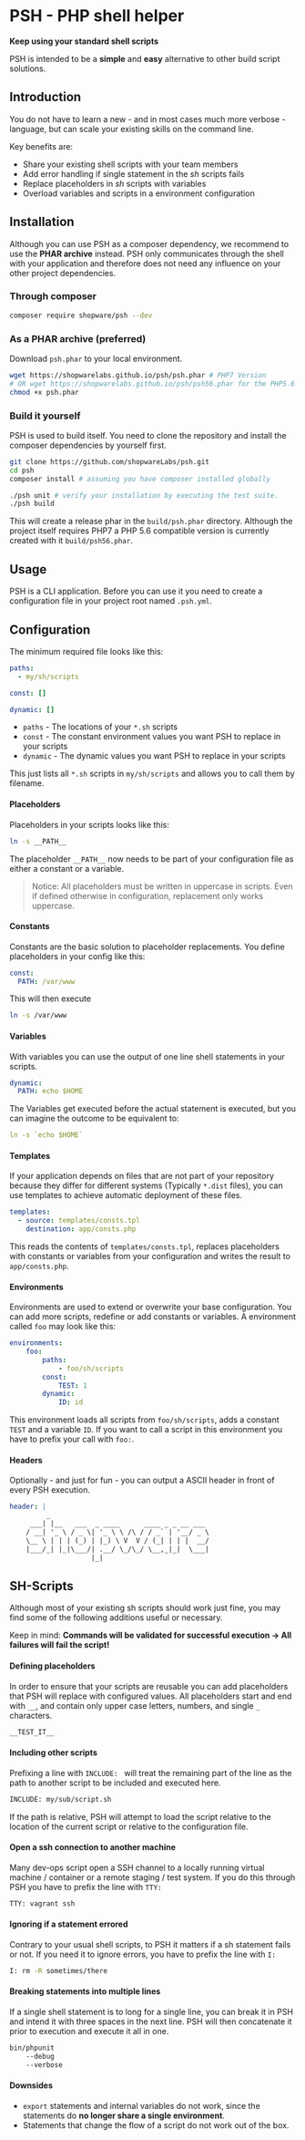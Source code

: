PSH - PHP shell helper
====================

**Keep using your standard shell scripts**

PSH is intended to be a **simple** and **easy** alternative to other build script solutions.

Introduction
------------

You do not have to learn a new - and in most cases much more verbose - language, but can scale your existing skills 
on the command line.

Key benefits are:

* Share your existing shell scripts with your team members
* Add error handling if single statement in the *sh* scripts fails
* Replace placeholders in *sh* scripts with variables
* Overload variables and scripts in a environment configuration
 
Installation
------------

Although you can use PSH as a composer dependency, we recommend to use the **PHAR archive** instead. PSH only communicates through
the shell with your application and therefore does not need any influence on your other project dependencies.

### Through composer

```sh
composer require shopware/psh --dev
```

### As a PHAR archive (preferred)

Download `psh.phar` to your local environment. 

```sh
wget https://shopwarelabs.github.io/psh/psh.phar # PHP7 Version
# OR wget https://shopwarelabs.github.io/psh/psh56.phar for the PHP5.6 Version
chmod +x psh.phar
```

### Build it yourself

PSH is used to build itself. You need to clone the repository and install the composer dependencies by yourself first.

```sh
git clone https://github.com/shopwareLabs/psh.git
cd psh
composer install # assuming you have composer installed globally

./psh unit # verify your installation by executing the test suite.
./psh build 
```

This will create a release phar in the `build/psh.phar` directory. Although the project itself requires PHP7 a PHP 5.6 
compatible version is currently created with it `build/psh56.phar`. 

Usage
------------

PSH is a CLI application. Before you can use it you need to create a configuration file in your project root named `.psh.yml`.

## Configuration

The minimum required file looks like this:

```yaml
paths:
  - my/sh/scripts

const: []

dynamic: []
```

* `paths` - The locations of your `*.sh` scripts
* `const` - The constant environment values you want PSH to replace in your scripts
* `dynamic` - The dynamic values you want PSH to replace in your scripts

This just lists all `*.sh` scripts in `my/sh/scripts` and allows you to call them by filename.

#### Placeholders

Placeholders in your scripts looks like this:

```sh
ln -s __PATH__
```

The placeholder `__PATH__` now needs to be part of your configuration file as either a constant or a variable.

> Notice: All placeholders must be written in uppercase in scripts. Even if defined otherwise in configuration, replacement only works uppercase.

#### Constants

Constants are the basic solution to placeholder replacements. You define placeholders in your config like this:

```yaml
const:
  PATH: /var/www
```

This will then execute 

```sh
ln -s /var/www
```

#### Variables

With variables you can use the output of one line shell statements in your scripts.
  
```yaml
dynamic:
  PATH: echo $HOME
```

The Variables get executed before the actual statement is executed, but you can imagine the outcome to be equivalent to:

```yaml
ln -s `echo $HOME`
```

#### Templates

If your application depends on files that are not part of your repository because they differ for different systems (Typically `*.dist` files), 
you can use templates to achieve automatic deployment of these files.

```yaml
templates:
  - source: templates/consts.tpl
    destination: app/consts.php
```

This reads the contents of `templates/consts.tpl`, replaces placeholders with constants or variables from your configuration and writes the result to `app/consts.php`.

#### Environments

Environments are used to extend or overwrite your base configuration. You can add more scripts, redefine or add constants or variables. 
A environment called `foo` may look like this:

```yaml
environments:
    foo:
        paths:
            - foo/sh/scripts
        const: 
            TEST: 1
        dynamic: 
            ID: id
```

This environment loads all scripts from `foo/sh/scripts`, adds a constant `TEST` and a variable `ID`. 
If you want to call a script in this environment you have to prefix your call with `foo:`.


#### Headers

Optionally - and just for fun - you can output a ASCII header in front of every PSH execution.

```yaml
header: |
         _
     ___| |__   ___  _ ____      ____ _ _ __ ___
    / __| '_ \ / _ \| '_ \ \ /\ / / _` | '__/ _ \
    \__ \ | | | (_) | |_) \ V  V / (_| | | |  __/
    |___/_| |_|\___/| .__/ \_/\_/ \__,_|_|  \___|
                    |_|
```

## SH-Scripts

Although most of your existing sh scripts should work just fine, you may find some of the following additions useful or necessary.

Keep in mind: **Commands will be validated for successful execution -> All failures will fail the script!**

#### Defining placeholders

In order to ensure that your scripts are reusable you can add placeholders that PSH will replace with configured values. All placeholders
start and end with `__`, and contain only upper case letters, numbers, and single `_` characters.

```sh
__TEST_IT__
```

#### Including other scripts

Prefixing a line with `INCLUDE: ` will treat the remaining part of the line as the path to another script to be included and executed here.

```sh
INCLUDE: my/sub/script.sh
```

If the path is relative, PSH will attempt to load the script relative to the location of the current script or relative to the configuration file.
 
#### Open a ssh connection to another machine

Many dev-ops script open a SSH channel to a locally running virtual machine / container or a remote staging / test system. If you do this 
through PSH you have to prefix the line with `TTY:` 

```sh
TTY: vagrant ssh
```

#### Ignoring if a statement errored

Contrary to your usual shell scripts, to PSH it matters if a sh statement fails or not. If you need it to ignore errors, you have to prefix the line with `I:`

```sh
I: rm -R sometimes/there
```
#### Breaking statements into multiple lines

If a single shell statement is to long for a single line, you can break it in PSH and intend it with three spaces in the next line. 
PSH will then concatenate it prior to execution and execute it all in one.

```sh
bin/phpunit
    --debug
    --verbose
```

#### Downsides

* `export` statements and internal variables do not work, since the statements do **no longer share a single environment**.
* Statements that change the flow of a script do not work out of the box.
